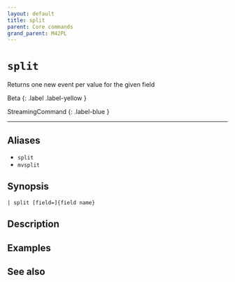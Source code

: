 ```yaml
---
layout: default
title: split
parent: Core commands
grand_parent: M42PL
---
```


# `split`

Returns one new event per value for the given field

Beta
{: .label .label-yellow }

StreamingCommand
{: .label-blue }

---



## Aliases

* `split`
* `mvsplit`


## Synopsis

```shell
| split [field=]{field name}
```


## Description

## Examples

## See also

